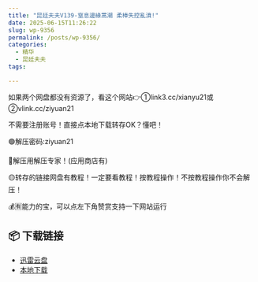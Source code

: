 ```yaml
---
title: "昆廷夫夫V139-窒息邊緣蒿潮 柔棒失控亂濆!"
date: 2025-06-15T11:26:22
slug: wp-9356
permalink: /posts/wp-9356/
categories:
  - 精华
  - 昆廷夫夫
tags:

---
```


如果两个网盘都没有资源了，看这个网站👉①link3.cc/xianyu21或②vlink.cc/ziyuan21

不需要注册账号！直接点本地下载转存OK？懂吧！

🟢解压密码:ziyuan21

🔵解压用解压专家！(应用商店有)

🟡转存的链接网盘有教程！一定要看教程！按教程操作！不按教程操作你不会解压！

💰🈶能力的宝，可以点左下角赞赏支持一下网站运行

## 📦 下载链接
- [迅雷云盘](https://blziyuan21.com/pay-download/9356?key=8c6f682ada&down_id=0)
- [本地下载](https://blziyuan21.com/pay-download/9356?key=8c6f682ada&down_id=1)

